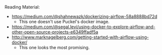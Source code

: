 Reading Material:

* https://medium.com/@shahnewazk/dockerizing-airflow-58a8888bd72d
  * This one doesn't use Puckel's docker image.
* https://medium.com/@segal.levi/using-docker-to-explore-airflow-and-other-open-source-projects-e6349ffadf5a
* http://www.marknagelberg.com/getting-started-with-airflow-using-docker/ 
  * This one looks the most promising.
